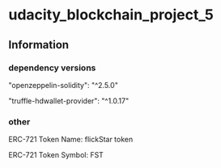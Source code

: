 # udacity_blockchain_project_5

## Information

### dependency versions

"openzeppelin-solidity": "^2.5.0"

"truffle-hdwallet-provider": "^1.0.17"

### other

ERC-721 Token Name:  flickStar token

ERC-721 Token Symbol:  FST


